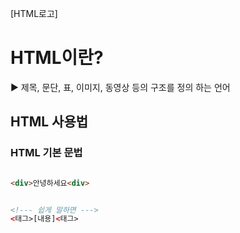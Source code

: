[HTML로고]

# HTML이란?
▶️ 제목, 문단, 표, 이미지, 동영상 등의 구조를 정의 하는 언어


## HTML 사용법


### HTML 기본 문법

```html

<div>안녕하세요<div>


<!--- 쉽게 말하면 --->
<태그>[내용]<태그>
 
  
```
 
